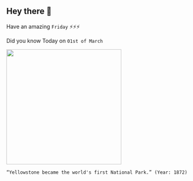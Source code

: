 ## Hey there 👋
Have an amazing `Friday` ⚡⚡⚡

Did you know Today on `01st of March`
 
 [<img src="https://upload.wikimedia.org/wikipedia/commons/thumb/8/82/Yellowstone_National_Park_by_Wellge%2C_1904.jpg/2560px-Yellowstone_National_Park_by_Wellge%2C_1904.jpg" width="300" />](https://en.wikipedia.org/wiki/Yellowstone_National_Park#:~:text=It%20was%20established%20by%20the,national%20park%20in%20the%20world.) 
 ```
“Yellowstone became the world's first National Park.” (Year: 1872)
```
